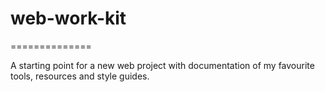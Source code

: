 # web-work-kit
==============

A starting point for a new web project with documentation of my favourite tools, resources and style guides.
